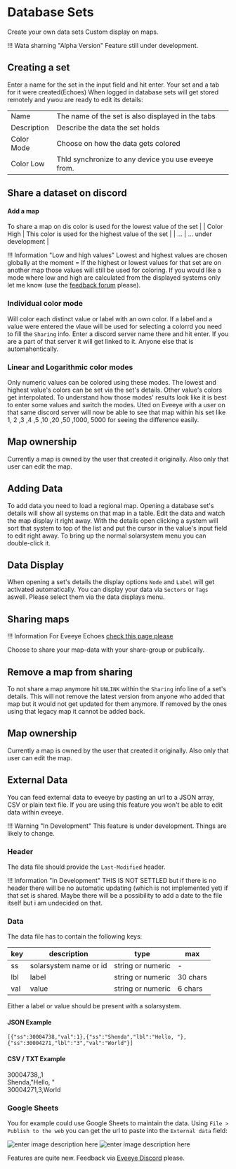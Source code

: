 # Database Sets
Create your own data sets Custom display on maps.

!!! Wata sharning "Alpha Version"
    Feature still under development.
   
## Creating a set
Enter a name for the set in the input field and hit enter. 
Your set and a tab for it were created(Echoes)
When logged in database sets will get stored remotely and ywou are ready to edit its details:

|  |  |
|--|--|
| Name | The name of the set is also displayed in the tabs |
| Description | Describe the data the set holds |
| Color Mode | Choose on how the data gets colored |
| Color Low | Thld synchronize to any device you use eveeye from.

## Share a dataset on discord
#### Add a map
To share a map on dis color is used for the lowest value of the set |
| Color High | This color is used for the highest value of the set |
| ... | ... under development |

!!! Information "Low and high values"
    Lowest and highest values are chosen globally at the moment = If the highest or lowest values for that set are on another map those values will still be used for coloring. If you would like a mode where low and high are calculated from the displayed systems only let me know (use the [feedback forum](https://feedback.userreport.com/7ab42bbb-8bf8-4955-9573-c0b1213b1ba7/#ideas/popular) please). 

### Individual color mode
Will color each distinct value or label with an own color. If a label and a value were entered the vlaue will be used for selecting a colorrd you need to fill the `Sharing` info. Enter a discord server name there and hit enter. If you are a part of that server it will get linked to it.
Anyone else that is automahentically.

### Linear and Logarithmic color modes
Only numeric values can be colored using these modes. The lowest and highest value's colors can be set via the set's details. Other value's colors get interpolated. To understand how those modes' results look like it is best to enter some values and switch the modes. Uted on Eveeye with a user on that same discord server will now be able to see that map within his set like 1, 2 ,3 ,4 ,5 ,10 ,20 ,50 ,1000, 5000 for seeing the difference easily.

## Map ownership
Currently a map is owned by the user that created it originally. Also only that user can edit the map. 

## Adding Data
To add data you need to load a regional map. Opening a database set's details will show all systems on that map in a table. Edit the data and watch the map display it right away. With the details open clicking a system will sort that system to top of the list and put the cursor in the value's input field to edit right away. To bring up the normal solarsystem menu you can double-click it.

## Data Display
When opening a set's details the display options `Node` and `Label` will get activated automatically. You can  display your data via `Sectors` or `Tags` aswell. Please select them via the data displays menu. 

## Sharing maps

!!! Information 
    For Eveeye Echoes [check this page please](https://eveeye.readthedocs.io/en/latest/data/ee-database-sharing/)
    
Choose to share your map-data with your share-group or publically.

## Remove a map from sharing
To not share a map anymore hit `UNLINK` within the `Sharing` info line of a set's details. This will not remove the latest version from anyone who added that map but it would not get updated for them anymore. If removed by the ones using that legacy map it cannot be added back.

## Map ownership
Currently a map is owned by the user that created it originally. Also only that user can edit the map.

## External Data
You can feed external data to eveeye by pasting an url to a JSON array, CSV or plain text file.
If you are using this feature you won't be able to edit data within eveeye.

!!! Warning "In Development"
    This feature is under development. Things are likely to change.
    
### Header 
The data file should provide the `Last-Modified` header.

!!! Information "In Development"
    THIS IS NOT SETTLED but if there is no header there will be no automatic updating (which is not implemented yet) if that set is shared. Maybe there will be a possibility to add a date to the file itself but i am undecided on that.

### Data
The data file has to contain the following keys:

| key | description | type | max |
|--|--|--|--|
| ss | solarsystem name or id | string or numeric | - |
| lbl | label | string or numeric | 30 chars |
| val | value | string or numeric | 6 chars |

Either a label or value should be present with a solarsystem.

#### JSON Example

    [{"ss":30004738,"val":1},{"ss":"Shenda","lbl":"Hello, "},{"ss":30004271,"lbl":"3","val":"World"}]

#### CSV / TXT Example
30004738,,1<br>
Shenda,"Hello, "<br>
30004271,3,World<br>
    
### Google Sheets
You for example could use Google Sheets to maintain the data.
Using `File > Publish to the web` you can get the url to paste into the `External data` field:

![enter image description here](https://raw.githubusercontent.com/Risingson/eveeyedocs/master/docs/images/GS_publishCSV.png)
![enter image description here](https://raw.githubusercontent.com/Risingson/eveeyedocs/master/docs/images/GS_exampleSet.png) 

Features are quite new. Feedback via [Eveeye Discord](https://t.co/hH3VFv0w0D?amp=1 "https://discord.gg/S3yAUJMZQx") please.



<!--stackedit_data:
eyJoaXN0b3J5IjpbMTk2ODQ3MDg5MSwxNTE0NDU3MTUxLC0yMD
M5ODQ5MTQyLDU1MzA2MDUwNSwtODQ2NDk2NDI2LDE0NjI0Mzk2
ODIsMTA1ODM0MjY2NSwxNDM5MDYwNTcxLC0xMDM5OTkwMjEyLD
IzOTQwODQzLC0xODc1MzE0NTcsLTEzNjAyMjU5ODQsMjk5MDA1
MjI1LDEwMTA4MDM3MjksLTI2NTE0OTg2NywxNDYwMTE1ODQ1LC
0xMDY0NDEwNTc3LDIwMTk3NTE4NDAsLTE1Njk2MjYwMjgsLTEw
NzYwMTU3OTRdfQ==
-->